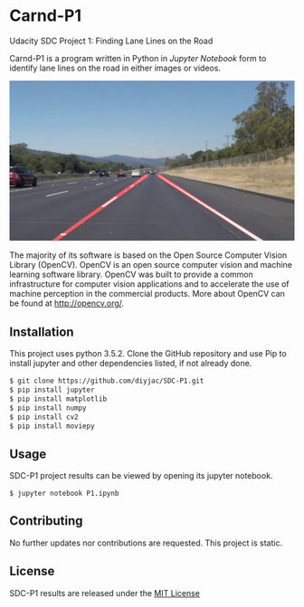 # Carnd-P1
Udacity SDC Project 1: Finding Lane Lines on the Road

Carnd-P1 is a program written in Python in *Jupyter Notebook* form to identify lane lines on the road in either images or videos.

![Example SDC-P1 Image](./laneLines_thirdPass.jpg)

The majority of its software is based on the Open Source Computer Vision Library (OpenCV).  OpenCV is an open source computer vision and machine learning software library. OpenCV was built to provide a common infrastructure for computer vision applications and to accelerate the use of machine perception in the commercial products.  More about OpenCV can be found at http://opencv.org/.

## Installation

This project uses python 3.5.2.  Clone the GitHub repository and use Pip to install jupyter and other dependencies listed, if not already done.

```
$ git clone https://github.com/diyjac/SDC-P1.git
$ pip install jupyter
$ pip install matplotlib
$ pip install numpy
$ pip install cv2
$ pip install moviepy
```

## Usage

SDC-P1 project results can be viewed by opening its jupyter notebook.

```
$ jupyter notebook P1.ipynb
```

## Contributing

No further updates nor contributions are requested.  This project is static.

## License

SDC-P1 results are released under the [MIT License](./LICENSE)

